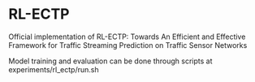 # RL-ECTP
Official implementation of RL-ECTP: Towards An Efficient and Effective Framework for Traffic Streaming Prediction on Traffic Sensor Networks

Model training and evaluation can be done through scripts at experiments/rl_ectp/run.sh
